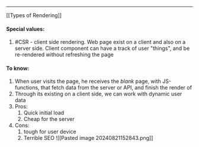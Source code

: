 ***
[[Types of Rendering]]
#### Special values:
1. #CSR - client side rendering. Web page exist on a client and also on a server side. Client component can have a track of user "things", and be re-rendered without refreshing the page   
#### To know: 
1. When user visits the page, he receives the *blank* page, with JS-functions, that fetch data from the server or API, and finish the render of 
2. Through its existing on a client side, we can work with dynamic user data 
3. Pros:
	1. Quick initial load 
	2. Cheap for the server 
4. Cons:
	1. tough for user device 
	2. Terrible SEO
![[Pasted image 20240821152843.png]]

